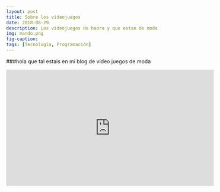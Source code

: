 ```yaml
---
layout: post
title: Sobre los videojuegos
date: 2018-08-29
description: Los videojuegos de haora y que estan de moda
img: mando.png
fig-caption: 
tags: [Tecnología, Programación]
---
```

###hola que tal estais en mi blog de video juegos de moda
<iframe width="560" height="315" src="https://www.youtube.com/embed/-gIzNWTwPWA" frameborder="0" allow="autoplay; encrypted-media" allowfullscreen></iframe>
